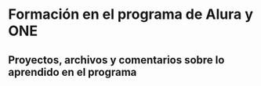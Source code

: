 # Formación en el programa de Alura y ONE
## Proyectos, archivos y comentarios sobre lo aprendido en el programa
